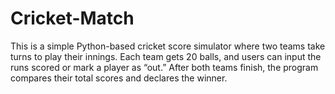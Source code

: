 # Cricket-Match
This is a simple Python-based cricket score simulator  where two teams take turns to play their innings. Each team gets 20 balls, and users can input the runs scored or mark a player as “out.” After both teams finish, the program compares their total scores and declares the winner.
